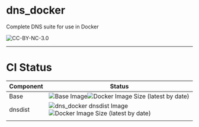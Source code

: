# dns_docker
Complete DNS suite for use in Docker

![CC-BY-NC-3.0](https://i.creativecommons.org/l/by-nc/3.0/88x31.png)

---
# CI Status
| Component | Status               |
|-----------|----------------------|
| Base      | ![Base Image](https://github.com/rootwyrm/dns_docker/workflows/Base%20Image/badge.svg)![Docker Image Size (latest by date)](https://img.shields.io/docker/image-size/rootwyrm/dns_base?sort=date) |
| dnsdist   | ![dns_docker dnsdist Image](https://github.com/rootwyrm/dns_docker/workflows/dns_docker%20dnsdist%20Image/badge.svg)![Docker Image Size (latest by date)](https://img.shields.io/docker/image-size/rootwyrm/dnsdist?sort=date) |
|  |  |
